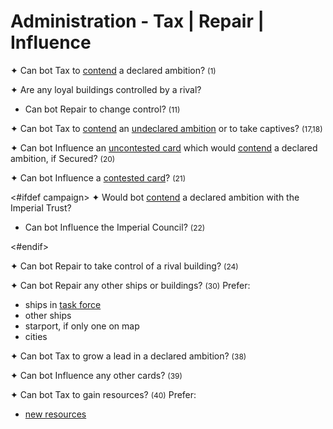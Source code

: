 # Administration - Tax | Repair | Influence

✦ <!-- priority=1 --> Can bot Tax to <ins>contend</ins> a declared ambition? <span style="font-size: 12px;">(1)</span>

✦ Are any loyal buildings controlled by a rival?

- <!-- priority=4 --> Can bot Repair to change control? <span style="font-size: 12px;">(11)</span>

✦ <!-- priority=6 --> Can bot Tax to <ins>contend</ins> an <ins>undeclared ambition</ins> or to take captives? <span style="font-size: 12px;">(17,18)</span>

✦ <!-- priority=8 --> Can bot Influence an <ins>uncontested card</ins> which would <ins>contend</ins> a declared ambition, if Secured? <span style="font-size: 12px;">(20)</span>

✦ <!-- priority=9 --> Can bot Influence a <ins>contested card</ins>? <span style="font-size: 12px;">(21)</span>

<#ifdef campaign>
✦ Would bot <ins>contend</ins> a declared ambition with the Imperial Trust?

- <!-- priority=9.5 --> Can bot Influence the Imperial Council? <span style="font-size: 12px;">(22)</span>
<#endif>

✦ <!-- priority=10 --> Can bot Repair to take control of a rival building? <span style="font-size: 12px;">(24)</span>

✦ <!-- priority=12 --> Can bot Repair any other ships or buildings? <span style="font-size: 12px;">(30)</span> Prefer:

- ships in <ins>task force</ins>
- other ships
- starport, if only one on map
- cities

✦ Can bot Tax to grow a lead in a declared ambition? <span style="font-size: 12px;">(38)</span>

✦ Can bot Influence any other cards? <span style="font-size: 12px;">(39)</span>

✦ Can bot Tax to gain resources? <span style="font-size: 12px;">(40)</span> Prefer:

- <ins>new resources</ins>

<div class="pagebreak"> </div>
